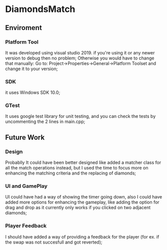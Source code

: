 # DiamondsMatch

## Enviroment
### Platform Tool
It was developed using visual studio 2019. if you're using it or any newer version to debug then no problem;
Otherwise you would have to change that manually:
Go to: Project->Properties->General->Platform Toolset and change it to your version;
### SDK
it uses Windows SDK 10.0;
### GTest
It uses google test library for unit testing, and you can check the tests by uncommenting the 2 lines in main.cpp;

## Future Work
### Design
Probablly It could have been better designed like added a matcher class for all the match operations instead, but I used the time to focus more on enhancing the matching criteria and the replacing of diamonds;
### UI and GamePlay
UI could have had a way of showing the timer going down, also I could have added more options for enhancing the gameplay, like adding the option for drag and drop as it currently only works if you clicked on two adjacent diamonds;
### Player Feedback
I should have added a way of providing a feedback for the player (for ex. if the swap was not succesfull and got reverted);
